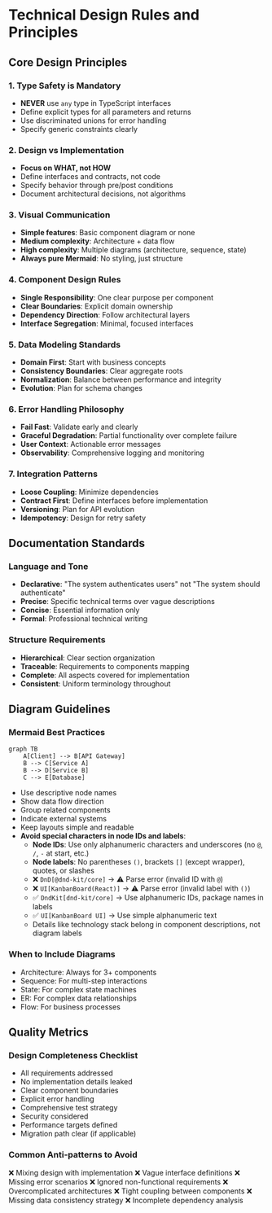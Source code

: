 # Technical Design Rules and Principles

## Core Design Principles

### 1. Type Safety is Mandatory
- **NEVER** use `any` type in TypeScript interfaces
- Define explicit types for all parameters and returns
- Use discriminated unions for error handling
- Specify generic constraints clearly

### 2. Design vs Implementation
- **Focus on WHAT, not HOW**
- Define interfaces and contracts, not code
- Specify behavior through pre/post conditions
- Document architectural decisions, not algorithms

### 3. Visual Communication
- **Simple features**: Basic component diagram or none
- **Medium complexity**: Architecture + data flow
- **High complexity**: Multiple diagrams (architecture, sequence, state)
- **Always pure Mermaid**: No styling, just structure

### 4. Component Design Rules
- **Single Responsibility**: One clear purpose per component
- **Clear Boundaries**: Explicit domain ownership
- **Dependency Direction**: Follow architectural layers
- **Interface Segregation**: Minimal, focused interfaces

### 5. Data Modeling Standards
- **Domain First**: Start with business concepts
- **Consistency Boundaries**: Clear aggregate roots
- **Normalization**: Balance between performance and integrity
- **Evolution**: Plan for schema changes

### 6. Error Handling Philosophy
- **Fail Fast**: Validate early and clearly
- **Graceful Degradation**: Partial functionality over complete failure
- **User Context**: Actionable error messages
- **Observability**: Comprehensive logging and monitoring

### 7. Integration Patterns
- **Loose Coupling**: Minimize dependencies
- **Contract First**: Define interfaces before implementation
- **Versioning**: Plan for API evolution
- **Idempotency**: Design for retry safety

## Documentation Standards

### Language and Tone
- **Declarative**: "The system authenticates users" not "The system should authenticate"
- **Precise**: Specific technical terms over vague descriptions
- **Concise**: Essential information only
- **Formal**: Professional technical writing

### Structure Requirements
- **Hierarchical**: Clear section organization
- **Traceable**: Requirements to components mapping
- **Complete**: All aspects covered for implementation
- **Consistent**: Uniform terminology throughout

## Diagram Guidelines

### Mermaid Best Practices
```mermaid
graph TB
    A[Client] --> B[API Gateway]
    B --> C[Service A]
    B --> D[Service B]
    C --> E[Database]
```

- Use descriptive node names
- Show data flow direction
- Group related components
- Indicate external systems
- Keep layouts simple and readable
- **Avoid special characters in node IDs and labels**: 
  - **Node IDs**: Use only alphanumeric characters and underscores (no `@`, `/`, `-` at start, etc.)
  - **Node labels**: No parentheses `()`, brackets `[]` (except wrapper), quotes, or slashes
  - ❌ `DnD[@dnd-kit/core]` → ⚠️ Parse error (invalid ID with `@`)
  - ❌ `UI[KanbanBoard(React)]` → ⚠️ Parse error (invalid label with `()`)
  - ✅ `DndKit[dnd-kit/core]` → Use alphanumeric IDs, package names in labels
  - ✅ `UI[KanbanBoard UI]` → Use simple alphanumeric text
  - Details like technology stack belong in component descriptions, not diagram labels

### When to Include Diagrams
- Architecture: Always for 3+ components
- Sequence: For multi-step interactions
- State: For complex state machines
- ER: For complex data relationships
- Flow: For business processes

## Quality Metrics
### Design Completeness Checklist
- All requirements addressed
- No implementation details leaked
- Clear component boundaries
- Explicit error handling
- Comprehensive test strategy
- Security considered
- Performance targets defined
- Migration path clear (if applicable)

### Common Anti-patterns to Avoid
❌ Mixing design with implementation
❌ Vague interface definitions
❌ Missing error scenarios
❌ Ignored non-functional requirements
❌ Overcomplicated architectures
❌ Tight coupling between components
❌ Missing data consistency strategy
❌ Incomplete dependency analysis


